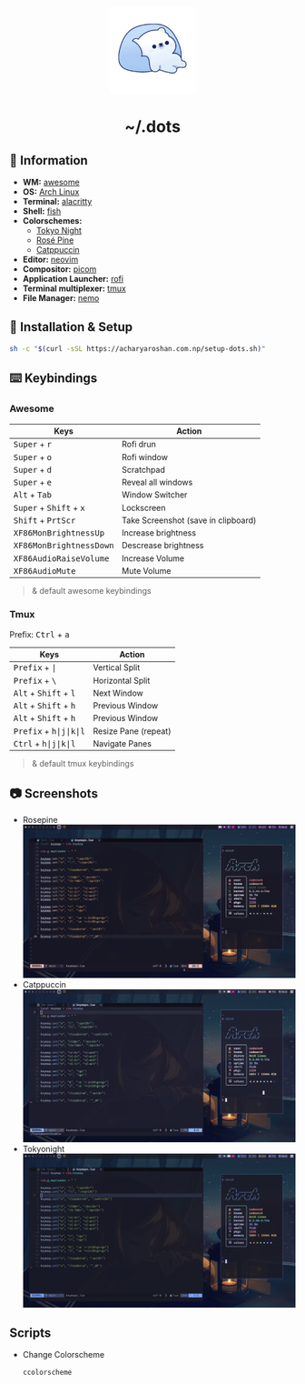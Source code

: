 <p align="center">
  <img width="30%" src="./.assets/bear.webp" />
</p>

<h1 align="center">~/.dots</h1>

## 📖 Information

- **WM:** [awesome](https://github.com/awesomeWM/awesome)
- **OS:** [Arch Linux](https://archlinux.org/)
- **Terminal:** [alacritty](https://github.com/alacritty/alacritty)
- **Shell:** [fish](https://github.com/fish-shell/fish-shell)
- **Colorschemes:**
  - [Tokyo Night](https://github.com/folke/tokyonight.nvim)
  - [Rosé Pine](https://github.com/rose-pine)
  - [Catppuccin](https://github.com/catppuccin)
- **Editor:** [neovim](https://github.com/neovim/neovim)
- **Compositor:** [picom](https://github.com/yshui/picom)
- **Application Launcher:** [rofi](https://github.com/davatorium/rofi)
- **Terminal multiplexer:** [tmux](https://github.com/tmux/tmux)
- **File Manager:** [nemo](https://github.com/linuxmint/nemo)

## 🔧 Installation & Setup

```sh
sh -c "$(curl -sSL https://acharyaroshan.com.np/setup-dots.sh)"
```

## ⌨️ Keybindings

### Awesome

| Keys                                               | Action                              |
| -------------------------------------------------- | ----------------------------------- |
| <kbd>Super</kbd> + <kbd>r</kbd>                    | Rofi drun                           |
| <kbd>Super</kbd> + <kbd>o</kbd>                    | Rofi window                         |
| <kbd>Super</kbd> + <kbd>d</kbd>                    | Scratchpad                          |
| <kbd>Super</kbd> + <kbd>e</kbd>                    | Reveal all windows                  |
| <kbd>Alt</kbd> + <kbd>Tab</kbd>                    | Window Switcher                     |
| <kbd>Super</kbd> + <kbd>Shift</kbd> + <kbd>x</kbd> | Lockscreen                          |
| <kbd>Shift</kbd> + <kbd>PrtScr</kbd>               | Take Screenshot (save in clipboard) |
| <kbd>XF86MonBrightnessUp</kbd>                     | Increase brightness                 |
| <kbd>XF86MonBrightnessDown</kbd>                   | Descrease brightness                |
| <kbd>XF86AudioRaiseVolume</kbd>                    | Increase Volume                     |
| <kbd>XF86AudioMute</kbd>                           | Mute Volume                         |

> & default awesome keybindings

### Tmux

Prefix: <kbd>Ctrl</kbd> + <kbd>a</kbd>

| Keys                                             | Action               |
| ------------------------------------------------ | -------------------- |
| <kbd>Prefix</kbd> + <kbd>\|</kbd>                | Vertical Split       |
| <kbd>Prefix</kbd> + <kbd>\\</kbd>                | Horizontal Split     |
| <kbd>Alt</kbd> + <kbd>Shift</kbd> + <kbd>l</kbd> | Next Window          |
| <kbd>Alt</kbd> + <kbd>Shift</kbd> + <kbd>h</kbd> | Previous Window      |
| <kbd>Alt</kbd> + <kbd>Shift</kbd> + <kbd>h</kbd> | Previous Window      |
| <kbd>Prefix</kbd> + <kbd>h\|j\|k\|l</kbd>        | Resize Pane (repeat) |
| <kbd>Ctrl</kbd> + <kbd>h\|j\|k\|l</kbd>          | Navigate Panes       |

> & default tmux keybindings

## 📷 Screenshots

- Rosepine
  ![Rosepine Main](./.assets/rosepine_main.png)
- Catppuccin
  ![Catppuccin Mocha](./.assets/catppuccin_mocha.png)
- Tokyonight
  ![Tokyonight Night](./.assets/tokyonight_night.png)

## Scripts

- Change Colorscheme

  ```sh
  ccolorscheme
  ```
